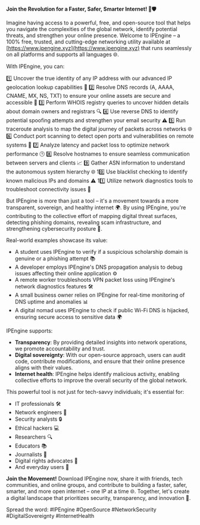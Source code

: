 **Join the Revolution for a Faster, Safer, Smarter Internet! 🚀🛡️**

Imagine having access to a powerful, free, and open-source tool that helps you navigate the complexities of the global network, identify potential threats, and strengthen your online presence. Welcome to IPEngine – a 100% free, trusted, and cutting-edge networking utility available at [https://www.ipengine.xyz](https://www.ipengine.xyz) that runs seamlessly on all platforms and supports all languages 🌐.

With IPEngine, you can:

1️⃣ Uncover the true identity of any IP address with our advanced IP geolocation lookup capabilities 📍
2️⃣ Resolve DNS records (A, AAAA, CNAME, MX, NS, TXT) to ensure your online assets are secure and accessible 📡
3️⃣ Perform WHOIS registry queries to uncover hidden details about domain owners and registrars 🔍
4️⃣ Use reverse DNS to identify potential spoofing attempts and strengthen your email security ⚠️
5️⃣ Run traceroute analysis to map the digital journey of packets across networks 🌐
6️⃣ Conduct port scanning to detect open ports and vulnerabilities on remote systems 🔎
7️⃣ Analyze latency and packet loss to optimize network performance 🕒
8️⃣ Resolve hostnames to ensure seamless communication between servers and clients 📈
9️⃣ Gather ASN information to understand the autonomous system hierarchy 🌐
10️⃣ Use blacklist checking to identify known malicious IPs and domains ⚠️
11️⃣ Utilize network diagnostics tools to troubleshoot connectivity issues 🔧

But IPEngine is more than just a tool – it's a movement towards a more transparent, sovereign, and healthy internet 🌍. By using IPEngine, you're contributing to the collective effort of mapping digital threat surfaces, detecting phishing domains, revealing scam infrastructure, and strengthening cybersecurity posture 🔐.

Real-world examples showcase its value:

* A student uses IPEngine to verify if a suspicious scholarship domain is genuine or a phishing attempt 📚
* A developer employs IPEngine's DNS propagation analysis to debug issues affecting their online application ⚙️
* A remote worker troubleshoots VPN packet loss using IPEngine's network diagnostics features 🛠️
* A small business owner relies on IPEngine for real-time monitoring of DNS uptime and anomalies 📊
* A digital nomad uses IPEngine to check if public Wi-Fi DNS is hijacked, ensuring secure access to sensitive data 🌍

IPEngine supports:

* **Transparency**: By providing detailed insights into network operations, we promote accountability and trust.
* **Digital sovereignty**: With our open-source approach, users can audit code, contribute modifications, and ensure that their online presence aligns with their values.
* **Internet health**: IPEngine helps identify malicious activity, enabling collective efforts to improve the overall security of the global network.

This powerful tool is not just for tech-savvy individuals; it's essential for:

* IT professionals 🛠️
* Network engineers 🔧
* Security analysts 🔒
* Ethical hackers 💻
* Researchers 🔍
* Educators 📚
* Journalists 💼
* Digital rights advocates 👥
* And everyday users 🔗

**Join the Movement!** Download IPEngine now, share it with friends, tech communities, and online groups, and contribute to building a faster, safer, smarter, and more open internet – one IP at a time 🌐. Together, let's create a digital landscape that prioritizes security, transparency, and innovation 🔑.

Spread the word: #IPEngine #OpenSource #NetworkSecurity #DigitalSovereignty #InternetHealth